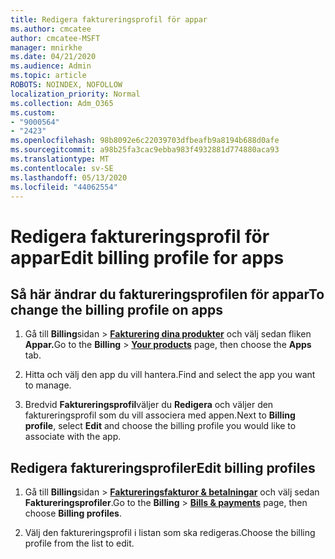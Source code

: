 ```yaml
---
title: Redigera faktureringsprofil för appar
ms.author: cmcatee
author: cmcatee-MSFT
manager: mnirkhe
ms.date: 04/21/2020
ms.audience: Admin
ms.topic: article
ROBOTS: NOINDEX, NOFOLLOW
localization_priority: Normal
ms.collection: Adm_O365
ms.custom:
- "9000564"
- "2423"
ms.openlocfilehash: 98b8092e6c22039703dfbeafb9a8194b688d0afe
ms.sourcegitcommit: a98b25fa3cac9ebba983f4932881d774880aca93
ms.translationtype: MT
ms.contentlocale: sv-SE
ms.lasthandoff: 05/13/2020
ms.locfileid: "44062554"
---
```

# <a name="edit-billing-profile-for-apps"></a><span data-ttu-id="dc144-102">Redigera faktureringsprofil för appar</span><span class="sxs-lookup"><span data-stu-id="dc144-102">Edit billing profile for apps</span></span>

## <a name="to-change-the-billing-profile-on-apps"></a><span data-ttu-id="dc144-103">Så här ändrar du faktureringsprofilen för appar</span><span class="sxs-lookup"><span data-stu-id="dc144-103">To change the billing profile on apps</span></span>

1. <span data-ttu-id="dc144-104">Gå till **Billing**sidan  >  **[Fakturering dina produkter](https://go.microsoft.com/fwlink/p/?linkid=842054)** och välj sedan fliken **Appar.**</span><span class="sxs-lookup"><span data-stu-id="dc144-104">Go to the **Billing** > **[Your products](https://go.microsoft.com/fwlink/p/?linkid=842054)** page, then choose the **Apps** tab.</span></span>

2. <span data-ttu-id="dc144-105">Hitta och välj den app du vill hantera.</span><span class="sxs-lookup"><span data-stu-id="dc144-105">Find and select the app you want to manage.</span></span>  

3. <span data-ttu-id="dc144-106">Bredvid **Faktureringsprofil**väljer du **Redigera** och väljer den faktureringsprofil som du vill associera med appen.</span><span class="sxs-lookup"><span data-stu-id="dc144-106">Next to **Billing profile**, select **Edit** and choose the billing profile you would like to associate with the app.</span></span>

## <a name="edit-billing-profiles"></a><span data-ttu-id="dc144-107">Redigera faktureringsprofiler</span><span class="sxs-lookup"><span data-stu-id="dc144-107">Edit billing profiles</span></span>

1. <span data-ttu-id="dc144-108">Gå till **Billing**sidan  >  **[Faktureringsfakturor & betalningar](https://go.microsoft.com/fwlink/p/?linkid=848039)** och välj sedan **Faktureringsprofiler**.</span><span class="sxs-lookup"><span data-stu-id="dc144-108">Go to the **Billing** > **[Bills & payments](https://go.microsoft.com/fwlink/p/?linkid=848039)** page, then choose **Billing profiles**.</span></span>

2. <span data-ttu-id="dc144-109">Välj den faktureringsprofil i listan som ska redigeras.</span><span class="sxs-lookup"><span data-stu-id="dc144-109">Choose the billing profile from the list to edit.</span></span>